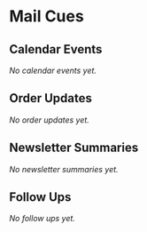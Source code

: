 
# Mail Cues


## Calendar Events
_No calendar events yet._

## Order Updates
_No order updates yet._

## Newsletter Summaries
_No newsletter summaries yet._

## Follow Ups
_No follow ups yet._

